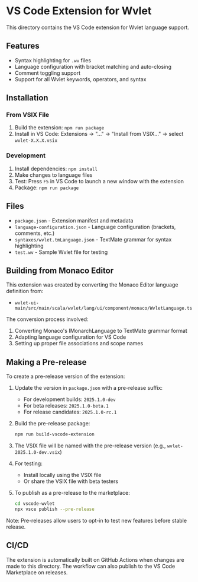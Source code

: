 # VS Code Extension for Wvlet

This directory contains the VS Code extension for Wvlet language support.

## Features

- Syntax highlighting for `.wv` files
- Language configuration with bracket matching and auto-closing
- Comment toggling support
- Support for all Wvlet keywords, operators, and syntax

## Installation

### From VSIX File

1. Build the extension: `npm run package`
2. Install in VS Code: Extensions → "..." → "Install from VSIX..." → select `wvlet-X.X.X.vsix`

### Development

1. Install dependencies: `npm install`
2. Make changes to language files
3. Test: Press `F5` in VS Code to launch a new window with the extension
4. Package: `npm run package`

## Files

- `package.json` - Extension manifest and metadata
- `language-configuration.json` - Language configuration (brackets, comments, etc.)
- `syntaxes/wvlet.tmLanguage.json` - TextMate grammar for syntax highlighting
- `test.wv` - Sample Wvlet file for testing

## Building from Monaco Editor

This extension was created by converting the Monaco Editor language definition from:
- `wvlet-ui-main/src/main/scala/wvlet/lang/ui/component/monaco/WvletLanguage.ts`

The conversion process involved:
1. Converting Monaco's IMonarchLanguage to TextMate grammar format
2. Adapting language configuration for VS Code
3. Setting up proper file associations and scope names

## Making a Pre-release

To create a pre-release version of the extension:

1. Update the version in `package.json` with a pre-release suffix:
   - For development builds: `2025.1.0-dev`
   - For beta releases: `2025.1.0-beta.1`
   - For release candidates: `2025.1.0-rc.1`

2. Build the pre-release package:
   ```bash
   npm run build-vscode-extension
   ```

3. The VSIX file will be named with the pre-release version (e.g., `wvlet-2025.1.0-dev.vsix`)

4. For testing:
   - Install locally using the VSIX file
   - Or share the VSIX file with beta testers

5. To publish as a pre-release to the marketplace:
   ```bash
   cd vscode-wvlet
   npx vsce publish --pre-release
   ```

Note: Pre-releases allow users to opt-in to test new features before stable release.

## CI/CD

The extension is automatically built on GitHub Actions when changes are made to this directory. The workflow can also publish to the VS Code Marketplace on releases.